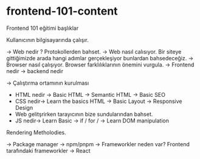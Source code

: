 # frontend-101-content

Frontend 101 eğitimi başlıklar

Kullanıcının bilgisayarında çalışır. 

-> Web nedir ? Protokollerden bahset.
-> Web nasıl calısıyor. Bir siteye gittiğimizde arada hangi adımlar gerçekleşiyor bunlardan bahsedeceğiz. 
-> Browser nasıl çalışıyor. Browser farklılıklarının önemini vurgula.
-> Frontend nedir -> backend nedir

-> Çalıştırma ortamının kurulması

- HTML nedir -> Basic HTML ->  Semantic HTML -> Basic SEO
- CSS nedir-> Learn the basics HTML -> Basic Layout -> Responsive Design
- Web gelitşrirken tarayıcının bize sundularından bahset.
- JS nedir-> Learn Basic -> if / for / -> Learn DOM manipulation

Rendering Metholodies.

-> Package manager -> npm/pnpm
-> Frameworkler neden var? Frontend tarafındaki frameworkler
-> React

